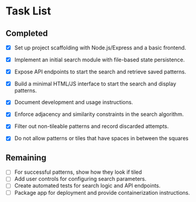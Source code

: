 # Task List

## Completed
- [x] Set up project scaffolding with Node.js/Express and a basic frontend.
- [x] Implement an initial search module with file-based state persistence.
- [x] Expose API endpoints to start the search and retrieve saved patterns.
- [x] Build a minimal HTML/JS interface to start the search and display patterns.
- [x] Document development and usage instructions.
- [x] Enforce adjacency and similarity constraints in the search algorithm.
- [x] Filter out non-tileable patterns and record discarded attempts.

- [x] Do not allow patterns or tiles that have spaces in between the squares

## Remaining
- [ ] For successful patterns, show how they look if tiled
- [ ] Add user controls for configuring search parameters.
- [ ] Create automated tests for search logic and API endpoints.
- [ ] Package app for deployment and provide containerization instructions.
